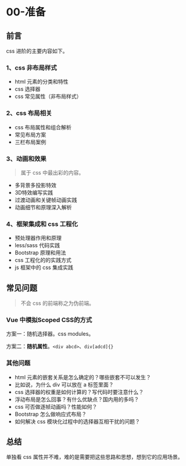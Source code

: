 # 00-准备

## 前言

css 进阶的主要内容如下。

### 1、css 非布局样式

* html 元素的分类和特性
* css 选择器
* css 常见属性（非布局样式）

### 2、css 布局相关

* css 布局属性和组合解析
* 常见布局方案
* 三栏布局案例

### 3、动画和效果

> 属于 css 中最出彩的内容。

* 多背景多投影特效
* 3D特效编写实践
* 过渡动画和关键帧动画实践
* 动画细节和原理深入解析

### 4、框架集成和 css 工程化

* 预处理器作用和原理
* less/sass 代码实践
* Bootstrap 原理和用法
* css 工程化的的实践方式
* js 框架中的 css 集成实践

## 常见问题

> 不会 css 的前端称之为伪前端。

### Vue 中模拟Scoped CSS的方式

方案一：随机选择器。css modules。

方案二：**随机属性**。`<div abcd>`、`div[adcd]{}`

### 其他问题

* html 元素的嵌套关系是怎么确定的？哪些嵌套不可以发生？
* 比如说，为什么 div 可以放在 a 标签里面？
* css 选择器的权重是如何计算的？写代码时要注意什么？
* 浮动布局是怎么回事？有什么优缺点？国内用的多吗？
* css 可否做逐帧动画吗？性能如何？
* Bootstrap 怎么做响应式布局？
* 如何解决 css 模块化过程中的选择器互相干扰的问题？

## 总结

单独看 css 属性并不难，难的是需要把这些思路和思想，想到它的应用场景。

